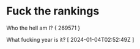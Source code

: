# Fuck the rankings

Who the hell am I?
{ 269571 }

What fucking year is it?
[ 2024-01-04T02:52:49Z ]
